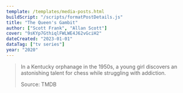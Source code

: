 ```yaml
---
template: /templates/media-posts.html
buildScript: "/scripts/formatPostDetails.js"
title: "The Queen's Gambit"
author: ["Scott Frank", "Allan Scott"]
cover: "9sKYp7GthiqlFWLWE4J62vGciH2"
dateCreated: "2023-01-01"
dataTag: ["tv series"]
year: "2020"
---
```


> In a Kentucky orphanage in the 1950s, a young girl discovers an astonishing talent for chess while struggling with addiction.
>
> Source: TMDB

